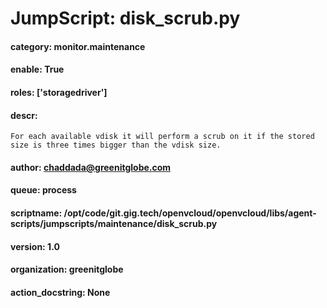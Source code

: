 
# JumpScript: disk_scrub.py
        
#### category: monitor.maintenance
#### enable: True
#### roles: ['storagedriver']
#### descr: 
```
For each available vdisk it will perform a scrub on it if the stored size is three times bigger than the vdisk size.

```
#### author: chaddada@greenitglobe.com
#### queue: process
#### scriptname: /opt/code/git.gig.tech/openvcloud/openvcloud/libs/agent-scripts/jumpscripts/maintenance/disk_scrub.py
#### version: 1.0
#### organization: greenitglobe
#### action_docstring: None